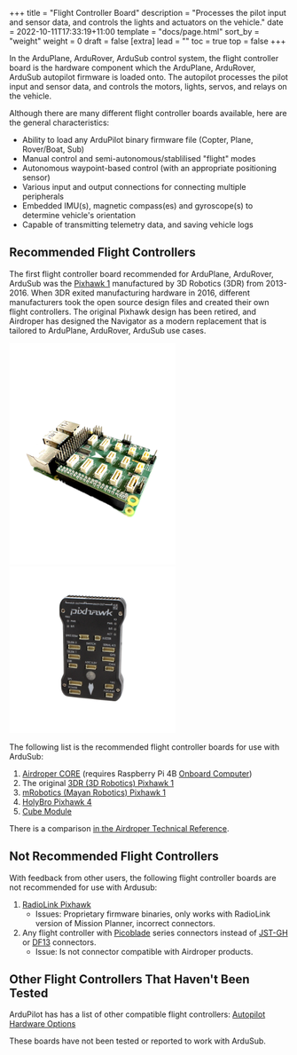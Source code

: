 +++
title = "Flight Controller Board"
description = "Processes the pilot input and sensor data, and controls the lights and actuators on the vehicle."
date = 2022-10-11T17:33:19+11:00
template = "docs/page.html"
sort_by = "weight"
weight = 0
draft = false
[extra]
lead = ""
toc = true
top = false
+++

In the ArduPlane, ArduRover, ArduSub control system, the flight controller board is the hardware component which the ArduPlane, ArduRover, ArduSub autopilot firmware is loaded onto. The autopilot processes the pilot input and sensor data, and controls the motors, lights, servos, and relays on the vehicle.

Although there are many different flight controller boards available, here are the general characteristics:
* Ability to load any ArduPilot binary firmware file (Copter, Plane, Rover/Boat, Sub)
* Manual control and semi-autonomous/stablilised "flight" modes
* Autonomous waypoint-based control (with an appropriate positioning sensor)
* Various input and output connections for connecting multiple peripherals  
* Embedded IMU(s), magnetic compass(es) and gyroscope(s) to determine vehicle's orientation
* Capable of transmitting telemetry data, and saving vehicle logs

## Recommended Flight Controllers

The first flight controller board recommended for ArduPlane, ArduRover, ArduSub was the [Pixhawk 1](https://docs.px4.io/v1.10/en/flight_controller/pixhawk.html) manufactured by 3D Robotics (3DR) from 2013-2016. When 3DR exited manufacturing hardware in 2016, different manufacturers took the open source design files and created their own flight controllers. The original Pixhawk design has been retired, and Airdroper has designed the Navigator as a modern replacement that is tailored to ArduPlane, ArduRover, ArduSub use cases.

<img src="core.png" alt="Navigator Flight Controller Board" width=300> <img src="pixhawk.png" alt="Pixhawk Flight Controller Board" width=300>

The following list is the recommended flight controller boards for use with ArduSub:
1. [Airdroper CORE](https://airdroper.org/store/comm-control-power/control/navigator/) (requires Raspberry Pi 4B [Onboard Computer](../onboard-computer/))
1. The original [3DR (3D Robotics) Pixhawk 1](https://docs.px4.io/v1.10/en/flight_controller/pixhawk.html)
1. [mRobotics (Mayan Robotics) Pixhawk 1](https://docs.px4.io/v1.10/en/flight_controller/mro_pixhawk.html)
1. [HolyBro Pixhawk 4](http://www.holybro.com/product/pixhawk-4/)
1. [Cube Module](https://docs.cubepilot.org/user-guides/autopilot/the-cube-module-overview)

There is a comparison [in the Airdroper Technical Reference](https://airdroper.org/learn/technical-reference#flight-controller-boards).

## Not Recommended Flight Controllers

With feedback from other users, the following flight controller boards are not recommended for use with Ardusub:

1. [RadioLink Pixhawk](https://www.foxtechfpv.com/pixhawk-autopilot-combo.html) 
    * Issues: Proprietary firmware binaries, only works with RadioLink version of Mission Planner, incorrect connectors.
1. Any flight controller with [Picoblade](https://www.molex.com/molex/products/family/picoblade) series connectors instead of [JST-GH](https://airdroper.org/learn/wl-connector-standard/#jst-gh-series) or [DF13](https://airdroper.org/learn/wl-connector-standard/#hirose-df13-series-not-recommended-for-new-designs) connectors.
    * Issue: Is not connector compatible with Airdroper products.

## Other Flight Controllers That Haven't Been Tested

ArduPilot has has a list of other compatible flight controllers: [Autopilot Hardware Options](https://ardupilot.org/copter/docs/common-autopilots.html)

These boards have not been tested or reported to work with ArduSub. 
